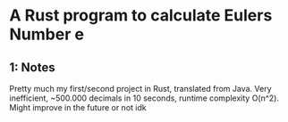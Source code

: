 # A Rust program to calculate Eulers Number e


## 1: Notes

Pretty much my first/second project in Rust, translated from Java. Very inefficient, ~500.000 decimals in 10 seconds, runtime complexity O(n^2). Might improve in the future or not idk
